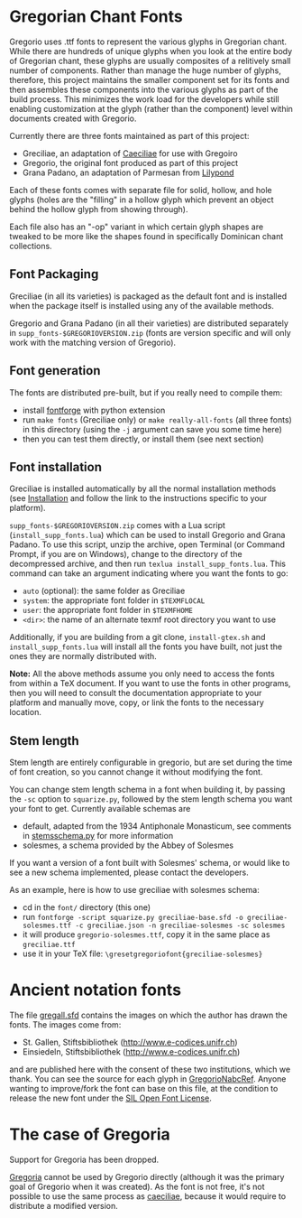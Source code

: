# Gregorian Chant Fonts

Gregorio uses .ttf fonts to represent the various glyphs in Gregorian chant.  While there are hundreds of unique glyphs when you look at the entire body of Gregorian chant, these glyphs are usually composites of a relitively small number of components.  Rather than manage the huge number of glyphs, therefore, this project maintains the smaller component set for its fonts and then assembles these components into the various glyphs as part of the build process.  This minimizes the work load for the developers while still enabling customization at the glyph (rather than the component) level within documents created with Gregorio.

Currently there are three fonts maintained as part of this project:

 * Greciliae, an adaptation of [Caeciliae](http://marello.org/caeciliae/) for use with Gregoiro
 * Gregorio, the original font produced as part of this project
 * Grana Padano, an adaptation of Parmesan from [Lilypond](http://www.lilypond.org/index.html)

Each of these fonts comes with separate file for solid, hollow, and hole glyphs (holes are the "filling" in a hollow glyph which prevent an object behind the hollow glyph from showing through).

Each file also has an "-op" variant in which certain glyph shapes are tweaked to be more like the shapes found in specifically Dominican chant collections.

## Font Packaging

Greciliae (in all its varieties) is packaged as the default font and is installed when the package itself is installed using any of the available methods.

Gregorio and Grana Padano (in all their varieties) are distributed separately in `supp_fonts-$GREGORIOVERSION.zip` (fonts are version specific and will only work with the matching version of Gregorio).

## Font generation

 The fonts are distributed pre-built, but if you really need to compile them:
 
 * install [fontforge](http://fontforge.github.io) with python extension
 * run `make fonts` (Greciliae only) or `make really-all-fonts` (all three fonts) in this directory (using the `-j` argument can save you some time here)
 * then you can test them directly, or install them (see next section)

## Font installation

Greciliae is installed automatically by all the normal installation methods (see [Installation](http://gregorio-project.github.io/installation.html) and follow the link to the instructions specific to your platform).

`supp_fonts-$GREGORIOVERSION.zip` comes with a Lua script (`install_supp_fonts.lua`) which can be used to install Gregorio and Grana Padano.  To use this script, unzip the archive, open Terminal (or Command Prompt, if you are on Windows), change to the directory of the decompressed archive, and then run `texlua install_supp_fonts.lua`.  This command can take an argument indicating where you want the fonts to go:

 * `auto` (optional): the same folder as Greciliae
 * `system`: the appropriate font folder in `$TEXMFLOCAL`
 * `user`: the appropriate font folder in `$TEXMFHOME`
 * `<dir>`: the name of an alternate texmf root directory you want to use
 
Additionally, if you are building from a git clone, `install-gtex.sh` and `install_supp_fonts.lua` will install all the fonts you have built, not just the ones they are normally distributed with.

**Note:** All the above methods assume you only need to access the fonts from within a TeX document.  If you want to use the fonts in other programs, then you will need to consult the documentation appropriate to your platform and manually move, copy, or link the fonts to the necessary location.

## Stem length

Stem length are entirely configurable in gregorio, but are set during the time of font creation, so you cannot change it without modifying the font.

You can change stem length schema in a font when building it, by passing the `-sc` option to `squarize.py`, followed by the stem length schema you want your font to get. Currently available schemas are

- default, adapted from the 1934 Antiphonale Monasticum, see comments in [stemsschema.py](stemsschema.py) for more information
- solesmes, a schema provided by the Abbey of Solesmes

If you want a version of a font built with Solesmes' schema, or would like to see a new schema implemented, please contact the developers.

As an example, here is how to use greciliae with solesmes schema:

- cd in the `font/` directory (this one)
- run `fontforge -script squarize.py greciliae-base.sfd -o greciliae-solesmes.ttf -c greciliae.json -n greciliae-solesmes -sc solesmes`
- it will produce `gregorio-solesmes.ttf`, copy it in the same place as `greciliae.ttf`
- use it in your TeX file: `\gresetgregoriofont{greciliae-solesmes}`

# Ancient notation fonts

The file [gregall.sfd](gregall.sfd) contains the images on which the author has drawn the fonts. The images come from:

- St. Gallen, Stiftsbibliothek (http://www.e-codices.unifr.ch)
- Einsiedeln, Stiftsbibliothek (http://www.e-codices.unifr.ch)

and are published here with the consent of these two institutions, which we thank. You can see the source for each glyph in [GregorioNabcRef](../doc/GregorioNabcRef.tex). Anyone wanting to improve/fork the font can base on this file, at the condition to release the new font under the [SIL Open Font License](http://scripts.sil.org/cms/scripts/page.php?site_id=nrsi&id=OFL).

# The case of Gregoria

Support for Gregoria has been dropped.

[Gregoria](http://www.anatoletype.net/projects/gregoria) cannot be used by Gregorio directly (although it was the primary goal of Gregorio when it was created). As the font is not free, it's not possible to use the same process as [caeciliae](http://marello.org/caeciliae/), because it would require to distribute a modified version.
